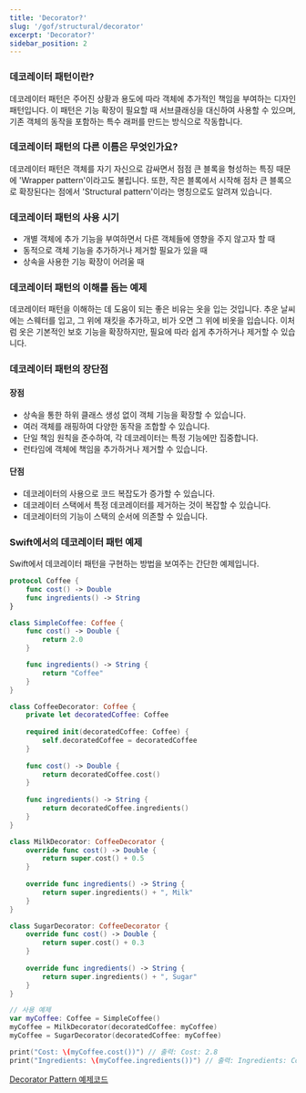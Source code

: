 ```yaml
---
title: 'Decorator?'
slug: '/gof/structural/decorator'
excerpt: 'Decorator?'
sidebar_position: 2
---
```


### 데코레이터 패턴이란?

데코레이터 패턴은 주어진 상황과 용도에 따라 객체에 추가적인 책임을 부여하는 디자인 패턴입니다. 이 패턴은 기능 확장이 필요할 때 서브클래싱을 대신하여 사용할 수 있으며, 기존 객체의 동작을 포함하는 특수 래퍼를 만드는 방식으로 작동합니다.

### 데코레이터 패턴의 다른 이름은 무엇인가요?

데코레이터 패턴은 객체를 자기 자신으로 감싸면서 점점 큰 블록을 형성하는 특징 때문에 'Wrapper pattern'이라고도 불립니다. 또한, 작은 블록에서 시작해 점차 큰 블록으로 확장된다는 점에서 'Structural pattern'이라는 명칭으로도 알려져 있습니다.

### 데코레이터 패턴의 사용 시기

- 개별 객체에 추가 기능을 부여하면서 다른 객체들에 영향을 주지 않고자 할 때
- 동적으로 객체 기능을 추가하거나 제거할 필요가 있을 때
- 상속을 사용한 기능 확장이 어려울 때

### 데코레이터 패턴의 이해를 돕는 예제

데코레이터 패턴을 이해하는 데 도움이 되는 좋은 비유는 옷을 입는 것입니다. 추운 날씨에는 스웨터를 입고, 그 위에 재킷을 추가하고, 비가 오면 그 위에 비옷을 입습니다. 이처럼 옷은 기본적인 보호 기능을 확장하지만, 필요에 따라 쉽게 추가하거나 제거할 수 있습니다.

### 데코레이터 패턴의 장단점

#### 장점

- 상속을 통한 하위 클래스 생성 없이 객체 기능을 확장할 수 있습니다.
- 여러 객체를 래핑하여 다양한 동작을 조합할 수 있습니다.
- 단일 책임 원칙을 준수하여, 각 데코레이터는 특정 기능에만 집중합니다.
- 런타임에 객체에 책임을 추가하거나 제거할 수 있습니다.

#### 단점

- 데코레이터의 사용으로 코드 복잡도가 증가할 수 있습니다.
- 데코레이터 스택에서 특정 데코레이터를 제거하는 것이 복잡할 수 있습니다.
- 데코레이터의 기능이 스택의 순서에 의존할 수 있습니다.

### Swift에서의 데코레이터 패턴 예제

Swift에서 데코레이터 패턴을 구현하는 방법을 보여주는 간단한 예제입니다. 

```swift
protocol Coffee {
    func cost() -> Double
    func ingredients() -> String
}

class SimpleCoffee: Coffee {
    func cost() -> Double {
        return 2.0
    }

    func ingredients() -> String {
        return "Coffee"
    }
}

class CoffeeDecorator: Coffee {
    private let decoratedCoffee: Coffee
    
    required init(decoratedCoffee: Coffee) {
        self.decoratedCoffee = decoratedCoffee
    }
    
    func cost() -> Double {
        return decoratedCoffee.cost()
    }
    
    func ingredients() -> String {
        return decoratedCoffee.ingredients()
    }
}

class MilkDecorator: CoffeeDecorator {
    override func cost() -> Double {
        return super.cost() + 0.5
    }
    
    override func ingredients() -> String {
        return super.ingredients() + ", Milk"
    }
}

class SugarDecorator: CoffeeDecorator {
    override func cost() -> Double {
        return super.cost() + 0.3
    }
    
    override func ingredients() -> String {
        return super.ingredients() + ", Sugar"
    }
}

// 사용 예제
var myCoffee: Coffee = SimpleCoffee()
myCoffee = MilkDecorator(decoratedCoffee: myCoffee)
myCoffee = SugarDecorator(decoratedCoffee: myCoffee)

print("Cost: \(myCoffee.cost())") // 출력: Cost: 2.8
print("Ingredients: \(myCoffee.ingredients())") // 출력: Ingredients: Coffee, Milk, Sugar
```

[Decorator Pattern 예제코드](https://github.com/jjunhaa0211/ADPattern-Swift/tree/main/GoF-DecoratorPattern)
